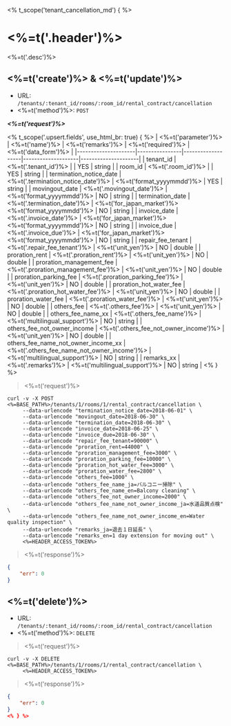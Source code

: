 <% t_scope('tenant_cancellation_md') { %>
# <%=t('.header')%>

<%=t('.desc')%>

## <%=t('create')%> & <%=t('update')%>

- URL: `/tenants/:tenant_id/rooms/:room_id/rental_contract/cancellation`
- <%=t('method')%>: `POST`

***<%=t('request')%>***

<% t_scope('.upsert.fields', use_html_br: true) { %>
| <%=t('parameter')%> | <%=t('name')%> | <%=t('remarks')%> | <%=t('required')%> | <%=t('data_form')%> |
|---------------------|----------------|-------------------|--------------------|---------------------|
| tenant_id | <%=t('.tenant_id')%> | | YES | string |
| room_id | <%=t('.room_id')%> | | YES | string |
| termination_notice_date | <%=t('.termination_notice_date')%> | <%=t('format_yyyymmdd')%> | YES | string |
| movingout_date | <%=t('.movingout_date')%> | <%=t('format_yyyymmdd')%> | NO | string |
| termination_date | <%=t('.termination_date')%> | <%=t('for_japan_market')%><br><%=t('format_yyyymmdd')%> | NO | string |
| invoice_date | <%=t('.invoice_date')%> | <%=t('for_japan_market')%><br><%=t('format_yyyymmdd')%> | NO | string |
| invoice_due | <%=t('.invoice_due')%> | <%=t('for_japan_market')%><br><%=t('format_yyyymmdd')%> | NO | string |
| repair_fee_tenant | <%=t('.repair_fee_tenant')%> | <%=t('unit_yen')%> | NO | double |
| proration_rent | <%=t('.proration_rent')%> | <%=t('unit_yen')%> | NO | double |
| proration_management_fee | <%=t('.proration_management_fee')%> | <%=t('unit_yen')%> | NO | double |
| proration_parking_fee | <%=t('.proration_parking_fee')%> | <%=t('unit_yen')%> | NO | double |
| proration_hot_water_fee | <%=t('.proration_hot_water_fee')%> | <%=t('unit_yen')%> | NO | double |
| proration_water_fee | <%=t('.proration_water_fee')%> | <%=t('unit_yen')%> | NO | double |
| others_fee | <%=t('.others_fee')%> | <%=t('unit_yen')%> | NO | double |
| others_fee_name_xx | <%=t('.others_fee_name')%> | <%=t('multilingual_support')%> | NO | string |
| others_fee_not_owner_income | <%=t('.others_fee_not_owner_income')%> | <%=t('unit_yen')%> | NO | double |
| others_fee_name_not_owner_income_xx | <%=t('.others_fee_name_not_owner_income')%> | <%=t('multilingual_support')%> | NO | string |
| remarks_xx | <%=t('.remarks')%> | <%=t('multilingual_support')%> | NO | string |
<% } %>

> <%=t('request')%>

```shell
curl -v -X POST <%=BASE_PATH%>/tenants/1/rooms/1/rental_contract/cancellation \
     --data-urlencode "termination_notice_date=2018-06-01" \
     --data-urlencode "movingout_date=2018-06-30" \
     --data-urlencode "termination_date=2018-06-30" \
     --data-urlencode "invoice_date=2018-06-25" \
     --data-urlencode "invoice_due=2018-06-30" \
     --data-urlencode "repair_fee_tenant=90000" \
     --data-urlencode "proration_rent=44000" \
     --data-urlencode "proration_management_fee=3000" \
     --data-urlencode "proration_parking_fee=10000" \
     --data-urlencode "proration_hot_water_fee=3000" \
     --data-urlencode "proration_water_fee=2800" \
     --data-urlencode "others_fee=1000" \
     --data-urlencode "others_fee_name_ja=バルコニー掃除" \
     --data-urlencode "others_fee_name_en=Balcony cleaning" \
     --data-urlencode "others_fee_not_owner_income=2000" \
     --data-urlencode "others_fee_name_not_owner_income_ja=水道品質点検" \
     --data-urlencode "others_fee_name_not_owner_income_en=Water quality inspection" \
     --data-urlencode "remarks_ja=退去１日延長" \
     --data-urlencode "remarks_en=1 day extension for moving out" \
     <%=HEADER_ACCESS_TOKEN%>
```

> <%=t('response')%>

```json
{
    "err": 0
}
```

## <%=t('delete')%>

- URL: `/tenants/:tenant_id/rooms/:room_id/rental_contract/cancellation`
- <%=t('method')%>: `DELETE`

> <%=t('request')%>

```shell
curl -v -X DELETE <%=BASE_PATH%>/tenants/1/rooms/1/rental_contract/cancellation \
     <%=HEADER_ACCESS_TOKEN%>
```

> <%=t('response')%>

```json
{
    "err": 0
}
<% } %>
